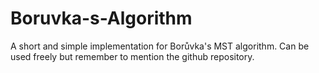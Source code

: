 Boruvka-s-Algorithm
===================

A short and simple implementation for Borůvka's MST algorithm. Can be used freely but remember to mention the github repository.
